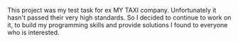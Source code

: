 This project was my test task for ex MY TAXI company. 
Unfortunately it hasn't passed their very high standards. 
So I decided to continue to work on it, to build my programming skills and provide solutions I found to everyone who is interested.